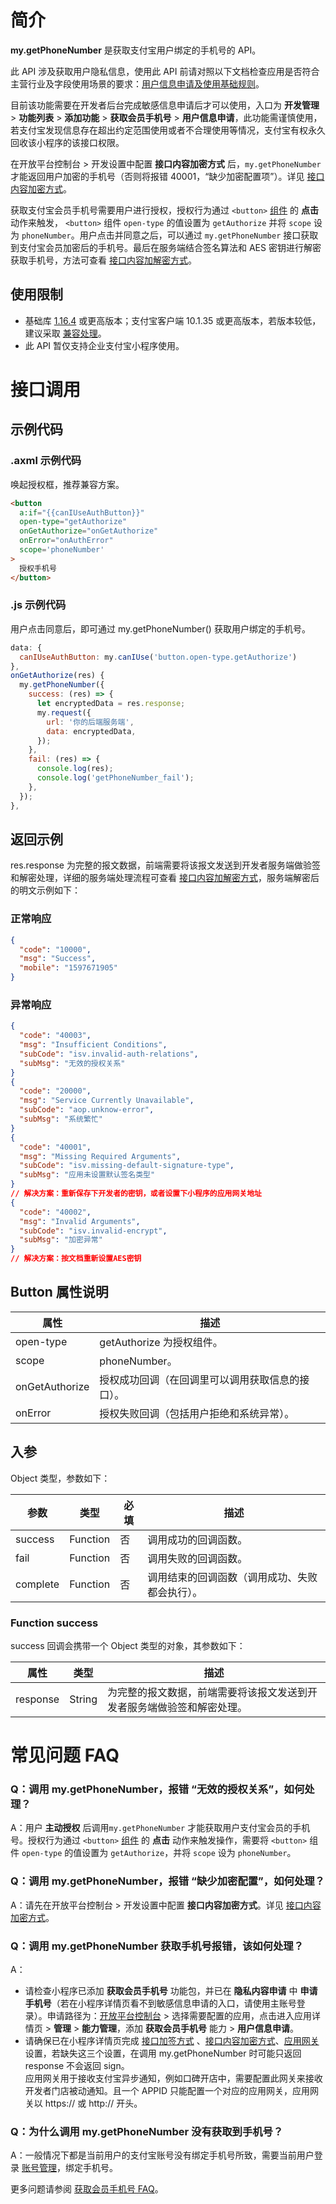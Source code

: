# 简介
**my.getPhoneNumber** 是获取支付宝用户绑定的手机号的 API。

此 API 涉及获取用户隐私信息，使用此 API 前请对照以下文档检查应用是否符合主营行业及字段使用场景的要求：[用户信息申请及使用基础规则](https://opendocs.alipay.com/common/02kkuu)。

目前该功能需要在开发者后台完成敏感信息申请后才可以使用，入口为 **开发管理** > **功能列表** > **添加功能** > **获取会员手机号** > **用户信息申请**，此功能需谨慎使用，若支付宝发现信息存在超出约定范围使用或者不合理使用等情况，支付宝有权永久回收该小程序的该接口权限。

在开放平台控制台 > 开发设置中配置 **接口内容加密方式** 后，`my.getPhoneNumber` 才能返回用户加密的手机号（否则将报错 40001，“缺少加密配置项”）。详见 [接口内容加密方式]((https://opendocs.alipay.com/common/02mse3))。

获取支付宝会员手机号需要用户进行授权，授权行为通过 `<button>` [组件](https://opendocs.alipay.com/mini/component/button) 的 **点击** 动作来触发， `<button>` 组件 `open-type` 的值设置为 `getAuthorize` 并将 `scope` 设为 `phoneNumber`。用户点击并同意之后，可以通过 `my.getPhoneNumber` 接口获取到支付宝会员加密后的手机号。最后在服务端结合签名算法和 AES 密钥进行解密获取手机号，方法可查看 [接口内容加解密方式](https://opendocs.alipay.com/common/02mse3)。

## 使用限制

- 基础库 [1.16.4](https://opendocs.alipay.com/mini/framework/lib) 或更高版本；支付宝客户端 10.1.35 或更高版本，若版本较低，建议采取 [兼容处理](https://opendocs.alipay.com/mini/framework/compatibility)。
- 此 API 暂仅支持企业支付宝小程序使用。

# 接口调用

## 示例代码

### .axml 示例代码
唤起授权框，推荐兼容方案。
```html
<button
  a:if="{{canIUseAuthButton}}"
  open-type="getAuthorize"
  onGetAuthorize="onGetAuthorize"
  onError="onAuthError"
  scope='phoneNumber'
>
  授权手机号
</button>
```

### .js 示例代码
用户点击同意后，即可通过 my.getPhoneNumber() 获取用户绑定的手机号。
```javascript
data: {
  canIUseAuthButton: my.canIUse('button.open-type.getAuthorize')
},
onGetAuthorize(res) {
  my.getPhoneNumber({
    success: (res) => {
      let encryptedData = res.response;
      my.request({
        url: '你的后端服务端',
        data: encryptedData,
      });
    },
    fail: (res) => {
      console.log(res);
      console.log('getPhoneNumber_fail');
    },
  });
},
```

## 返回示例

res.response 为完整的报文数据，前端需要将该报文发送到开发者服务端做验签和解密处理，详细的服务端处理流程可查看 [接口内容加解密方式](https://opendocs.alipay.com/common/02mse3)，服务端解密后的明文示例如下：

### 正常响应
```json
{
  "code": "10000",
  "msg": "Success",
  "mobile": "1597671905"
}
```

### 异常响应
```json
{
  "code": "40003",
  "msg": "Insufficient Conditions",
  "subCode": "isv.invalid-auth-relations",
  "subMsg": "无效的授权关系"
}
{
  "code": "20000",
  "msg": "Service Currently Unavailable",
  "subCode": "aop.unknow-error",
  "subMsg": "系统繁忙"
}
{
  "code": "40001",
  "msg": "Missing Required Arguments",
  "subCode": "isv.missing-default-signature-type",
  "subMsg": "应用未设置默认签名类型"
}
// 解决方案：重新保存下开发者的密钥，或者设置下小程序的应用网关地址
{
  "code": "40002",
  "msg": "Invalid Arguments",
  "subCode": "isv.invalid-encrypt",
  "subMsg": "加密异常"
}
// 解决方案：按文档重新设置AES密钥
```

## Button 属性说明
| **属性** | **描述** |
| --- | --- |
| open-type | getAuthorize 为授权组件。 |
| scope | phoneNumber。 |
| onGetAuthorize | 授权成功回调（在回调里可以调用获取信息的接口）。 |
| onError | 授权失败回调（包括用户拒绝和系统异常）。 |

## 入参

Object 类型，参数如下：

| **参数** | **类型** | **必填** | **描述** |
| ---- | ---- | ---- | ---- |
| success | Function | 否 | 调用成功的回调函数。 |
| fail | Function | 否 | 调用失败的回调函数。 |
| complete | Function | 否 | 调用结束的回调函数（调用成功、失败都会执行）。 |

### Function success

success 回调会携带一个 Object 类型的对象，其参数如下：

| **属性** | **类型** | **描述** |
| ---- | ---- | ---- |
| response | String | 为完整的报文数据，前端需要将该报文发送到开发者服务端做验签和解密处理。 |

# 常见问题 FAQ
### Q：调用 my.getPhoneNumber，报错 “无效的授权关系”，如何处理？
A：用户 **主动授权** 后调用`my.getPhoneNumber` 才能获取用户支付宝会员的手机号。授权行为通过 `<button>` [组件](https://opendocs.alipay.com/mini/component/button) 的 **点击** 动作来触发操作，需要将 `<button>` 组件 `open-type` 的值设置为 `getAuthorize`，并将 `scope` 设为 `phoneNumber`。

### Q：调用 my.getPhoneNumber，报错 “缺少加密配置”，如何处理？
A：请先在开放平台控制台 > 开发设置中配置 **接口内容加密方式**。详见 [接口内容加密方式]((https://opendocs.alipay.com/common/02mse3))。

### Q：调用 my.getPhoneNumber 获取手机号报错，该如何处理？
A：
- 请检查小程序已添加 **获取会员手机号** 功能包，并已在 **隐私内容申请** 中 **申请手机号**（若在小程序详情页看不到敏感信息申请的入口，请使用主账号登录）。申请路径为：[开放平台控制台](https://open.alipay.com/dev/workspace) > 选择需要配置的应用，点击进入应用详情页 > **管理** > **能力管理**，添加 **获取会员手机号** 能力 > **用户信息申请**。
- 请确保已在小程序详情页完成 [接口加签方式](https://opendocs.alipay.com/common/02mriz) 、[接口内容加密方式](https://opendocs.alipay.com/common/02mse3)、[应用网关](https://opendocs.alipay.com/common/02qibh) 设置，若缺失这三个设置，在调用 my.getPhoneNumber 时可能只返回 response 不会返回 sign。<br />应用网关用于接收支付宝异步通知，例如口碑开店中，需要配置此网关来接收开发者门店被动通知。且一个 APPID 只能配置一个对应的应用网关，应用网关以 https:// 或 http:// 开头。<br />

### Q：为什么调用 my.getPhoneNumber 没有获取到手机号？
A：一般情况下都是当前用户的支付宝账号没有绑定手机号所致，需要当前用户登录 [账号管理](https://custweb.alipay.com/account/index.htm)，绑定手机号。

更多问题请参阅 [获取会员手机号 FAQ](https://opendocs.alipay.com/mini/api/dwou7f)。
